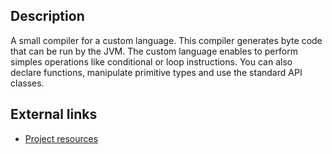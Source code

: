 <h2>Description</h2>
A small compiler for a custom language. This compiler generates byte code that can be run by the JVM. The custom language enables to perform simples operations like conditional or loop instructions. You can also declare functions, manipulate primitive types and use the standard API classes.

<h2>External links</h2>
<ul>
  <li><a href="https://sites.google.com/site/irtmiette/ir2/compilation">Project resources</a></li>
</ul>
